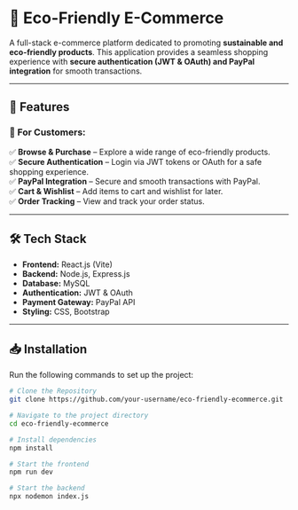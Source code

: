 # 🌱 Eco-Friendly E-Commerce  

A full-stack e-commerce platform dedicated to promoting **sustainable and eco-friendly products**. This application provides a seamless shopping experience with **secure authentication (JWT & OAuth) and PayPal integration** for smooth transactions.  

---

## 🚀 Features  

### 🛒 For Customers:  
✅ **Browse & Purchase** – Explore a wide range of eco-friendly products.  
✅ **Secure Authentication** – Login via JWT tokens or OAuth for a safe shopping experience.  
✅ **PayPal Integration** – Secure and smooth transactions with PayPal.  
✅ **Cart & Wishlist** – Add items to cart and wishlist for later.  
✅ **Order Tracking** – View and track your order status.  

---

## 🛠️ Tech Stack  

- **Frontend:** React.js (Vite)  
- **Backend:** Node.js, Express.js  
- **Database:** MySQL  
- **Authentication:** JWT & OAuth  
- **Payment Gateway:** PayPal API  
- **Styling:** CSS, Bootstrap  

---

## 📥 Installation  

Run the following commands to set up the project:  

```sh
# Clone the Repository  
git clone https://github.com/your-username/eco-friendly-ecommerce.git  

# Navigate to the project directory  
cd eco-friendly-ecommerce  

# Install dependencies  
npm install  

# Start the frontend  
npm run dev  

# Start the backend  
npx nodemon index.js  
